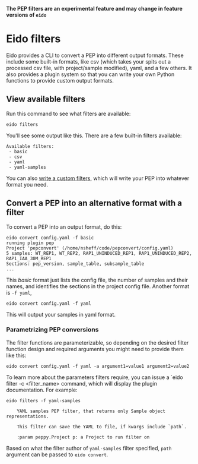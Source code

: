 **The PEP filters are an experimental feature and may change in feature versions of `eido`**

# Eido filters

Eido provides a CLI to convert a PEP into different output formats. These include some built-in formats, like csv (which takes your spits out a processed csv file, with project/sample modified), yaml, and a few others. It also provides a plugin system so that you can write your own Python functions to provide custom output formats.

## View available filters

Run this command to see what filters are available:

```console
eido filters
```

You'll see some output like this. There are a few built-in filters available:


```console
Available filters:
 - basic
 - csv
 - yaml
 - yaml-samples
```

You can also [write a custom filters](writing-a-filter.md), which will write your PEP into whatever format you need.

## Convert a PEP into an alternative format with a filter

To convert a PEP into an output format, do this:

```console
eido convert config.yaml -f basic
running plugin pep
Project 'pepconvert' (/home/nsheff/code/pepconvert/config.yaml)
5 samples: WT_REP1, WT_REP2, RAP1_UNINDUCED_REP1, RAP1_UNINDUCED_REP2, RAP1_IAA_30M_REP1
Sections: pep_version, sample_table, subsample_table
...
```

This *basic* format just lists the config file, the number of samples and their names, and identifies the sections in the project config file. Another format is `-f yaml`,

```console
eido convert config.yaml -f yaml
```

This will output your samples in yaml format.

### Parametrizing PEP conversions

The filter functions are parameterizable, so depending on the desired filter function design and required arguments you might need to provide them like this:

```console
eido convert config.yaml -f yaml -a argument1=value1 argument2=value2
```

To learn more about the parameters filters require, you can issue a `eido filter -c <filter_name> command, which will display the plugin documentation. For example:

```console
eido filters -f yaml-samples

    YAML samples PEP filter, that returns only Sample object representations.

    This filter can save the YAML to file, if kwargs include `path`.

    :param peppy.Project p: a Project to run filter on
```

Based on what the filter author of `yaml-samples` filter specified, `path` argument can be passed to `eido convert`.
